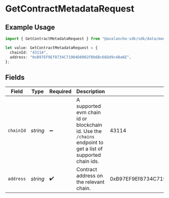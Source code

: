 # GetContractMetadataRequest

## Example Usage

```typescript
import { GetContractMetadataRequest } from "@avalanche-sdk/sdk/data/models/operations";

let value: GetContractMetadataRequest = {
  chainId: "43114",
  address: "0xB97EF9Ef8734C71904D8002F8b6Bc66Dd9c48a6E",
};
```

## Fields

| Field                                                                                                       | Type                                                                                                        | Required                                                                                                    | Description                                                                                                 | Example                                                                                                     |
| ----------------------------------------------------------------------------------------------------------- | ----------------------------------------------------------------------------------------------------------- | ----------------------------------------------------------------------------------------------------------- | ----------------------------------------------------------------------------------------------------------- | ----------------------------------------------------------------------------------------------------------- |
| `chainId`                                                                                                   | *string*                                                                                                    | :heavy_minus_sign:                                                                                          | A supported evm chain id or blockchain id. Use the `/chains` endpoint to get a list of supported chain ids. | 43114                                                                                                       |
| `address`                                                                                                   | *string*                                                                                                    | :heavy_check_mark:                                                                                          | Contract address on the relevant chain.                                                                     | 0xB97EF9Ef8734C71904D8002F8b6Bc66Dd9c48a6E                                                                  |